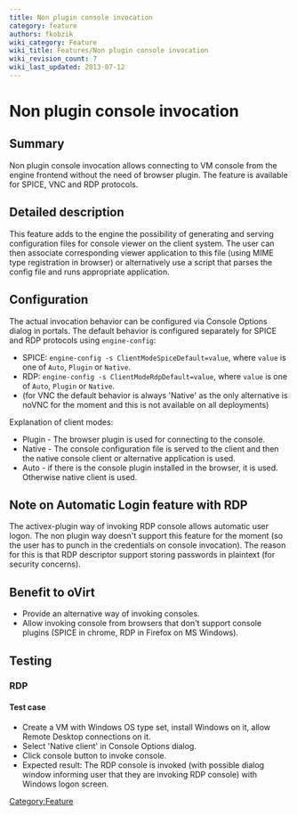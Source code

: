 ```yaml
---
title: Non plugin console invocation
category: feature
authors: fkobzik
wiki_category: Feature
wiki_title: Features/Non plugin console invocation
wiki_revision_count: 7
wiki_last_updated: 2013-07-12
---
```


# Non plugin console invocation

## Summary

Non plugin console invocation allows connecting to VM console from the engine frontend without the need of browser plugin. The feature is available for SPICE, VNC and RDP protocols.

## Detailed description

This feature adds to the engine the possibility of generating and serving configuration files for console viewer on the client system. The user can then associate corresponding viewer application to this file (using MIME type registration in browser) or alternatively use a script that parses the config file and runs appropriate application.

## Configuration

The actual invocation behavior can be configured via Console Options dialog in portals. The default behavior is configured separately for SPICE and RDP protocols using `engine-config`:

*   SPICE: `engine-config -s ClientModeSpiceDefault=value`, where `value` is one of `Auto`, `Plugin` or `Native`.
*   RDP: `engine-config -s ClientModeRdpDefault=value`, where `value` is one of `Auto`, `Plugin` or `Native`.
*   (for VNC the default behavior is always 'Native' as the only alternative is noVNC for the moment and this is not available on all deployments)

Explanation of client modes:

*   Plugin - The browser plugin is used for connecting to the console.
*   Native - The console configuration file is served to the client and then the native console client or alternative application is used.
*   Auto - if there is the console plugin installed in the browser, it is used. Otherwise native client is used.

## Note on Automatic Login feature with RDP

The activex-plugin way of invoking RDP console allows automatic user logon. The non plugin way doesn't support this feature for the moment (so the user has to punch in the credentials on console invocation). The reason for this is that RDP descriptor support storing passwords in plaintext (for security concerns).

## Benefit to oVirt

*   Provide an alternative way of invoking consoles.
*   Allow invoking console from browsers that don't support console plugins (SPICE in chrome, RDP in Firefox on MS Windows).

## Testing

### RDP

#### Test case

*   Create a VM with Windows OS type set, install Windows on it, allow Remote Desktop connections on it.
*   Select 'Native client' in Console Options dialog.
*   Click console button to invoke console.
*   Expected result: The RDP console is invoked (with possible dialog window informing user that they are invoking RDP console) with Windows logon screen.

<Category:Feature>
